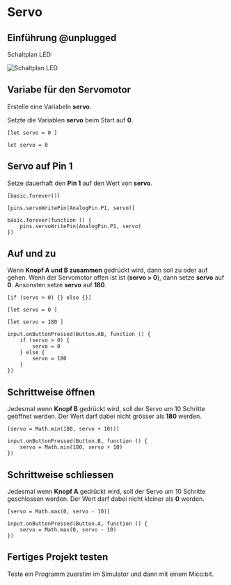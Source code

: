 # Servo

## Einführung @unplugged

Schaltplan LED:

![Schaltplan LED](https://philipphgerber.github.io/tutorials-x2-next/docs/static/tutorials/03_servo.png)


## Variabe für den Servomotor

Erstelle eine Variabeln **servo**.

Setzte die Variablen **servo** beim Start auf **0**.


``[let servo = 0 ]``

```blocks
let servo = 0
```

## Servo auf Pin 1

Setze dauerhaft den **Pin 1** auf den Wert von **servo**.

``[basic.forever()]``

``[pins.servoWritePin(AnalogPin.P1, servo)]``


```blocks
basic.forever(function () {
    pins.servoWritePin(AnalogPin.P1, servo)
})
```

## Auf und zu

Wenn **Knopf A und B zusammen** gedrückt wird, dann soll zu oder auf gehen.
Wenn der Servomotor offen ist ist (**servo > 0**), dann setze  **servo** auf **0**.
Ansonsten setze **servo** auf **180**.

``[if (servo > 0) {} else {}]``

``[let servo = 0 ]``

``[let servo = 180 ]``


```blocks
input.onButtonPressed(Button.AB, function () {
    if (servo > 0) {
        servo = 0
    } else {
        servo = 180
    }
})
```

## Schrittweise öffnen

Jedesmal wenn **Knopf B** gedrückt wird, soll der Servo um 10 Schritte geöffnet werden.
Der Wert darf dabei nicht grösser als **180** werden.

``[servo = Math.min(180, servo + 10))]``

```blocks
input.onButtonPressed(Button.B, function () {
    servo = Math.min(180, servo + 10)
})
```

## Schrittweise schliessen

Jedesmal wenn **Knopf A** gedrückt wird, soll der Servo um 10 Schritte geschlossen werden.
Der Wert darf dabei nicht kleiner als **0** werden.

``[servo = Math.max(0, servo - 10)]``

```blocks
input.onButtonPressed(Button.A, function () {
    servo = Math.max(0, servo - 10)
})
```

## Fertiges Projekt testen

Teste ein Programm zuerstim im Simulator und dann mit einem Mico:bit.


<script src="https://makecode.com/gh-pages-embed.js"></script><script>makeCodeRender("{{ site.makecode.home_url }}", "{{ site.github.owner_name }}/{{ site.github.repository_name }}");</script>
